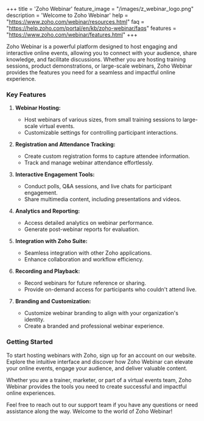 +++
title = 'Zoho Webinar'
feature_image = "/images/z_webinar_logo.png"
description = 'Welcome to Zoho Webinar'
help = "https://www.zoho.com/webinar/resources.html"
faq = "https://help.zoho.com/portal/en/kb/zoho-webinar/faqs"
features = "https://www.zoho.com/webinar/features.html"
+++

Zoho Webinar is a powerful platform designed to host engaging and interactive online events, allowing you to connect with your audience, share knowledge, and facilitate discussions.<!--more--> Whether you are hosting training sessions, product demonstrations, or large-scale webinars, Zoho Webinar provides the features you need for a seamless and impactful online experience.

### Key Features

1. **Webinar Hosting:**
   - Host webinars of various sizes, from small training sessions to large-scale virtual events.
   - Customizable settings for controlling participant interactions.

2. **Registration and Attendance Tracking:**
   - Create custom registration forms to capture attendee information.
   - Track and manage webinar attendance effortlessly.

3. **Interactive Engagement Tools:**
   - Conduct polls, Q&A sessions, and live chats for participant engagement.
   - Share multimedia content, including presentations and videos.

4. **Analytics and Reporting:**
   - Access detailed analytics on webinar performance.
   - Generate post-webinar reports for evaluation.

5. **Integration with Zoho Suite:**
   - Seamless integration with other Zoho applications.
   - Enhance collaboration and workflow efficiency.

6. **Recording and Playback:**
   - Record webinars for future reference or sharing.
   - Provide on-demand access for participants who couldn't attend live.

7. **Branding and Customization:**
   - Customize webinar branding to align with your organization's identity.
   - Create a branded and professional webinar experience.

### Getting Started

To start hosting webinars with Zoho, sign up for an account on our website. Explore the intuitive interface and discover how Zoho Webinar can elevate your online events, engage your audience, and deliver valuable content.

Whether you are a trainer, marketer, or part of a virtual events team, Zoho Webinar provides the tools you need to create successful and impactful online experiences.

Feel free to reach out to our support team if you have any questions or need assistance along the way. Welcome to the world of Zoho Webinar!
